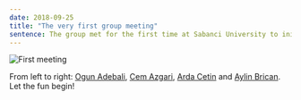 ```yaml
---
date: 2018-09-25
title: "The very first group meeting"
sentence: The group met for the first time at Sabanci University to initiate exciting research.
---
```


![First meeting](/images/labmeeting.jpg)

From left to right: [Ogun Adebali](/people/adebali), [Cem Azgari](/people/azgari), [Arda Cetin](/people/cetin) and [Aylin Brican](/people/bircan). Let the fun begin!